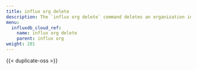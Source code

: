 ```yaml
---
title: influx org delete
description: The `influx org delete` command deletes an organization in InfluxDB.
menu:
  influxdb_cloud_ref:
    name: influx org delete
    parent: influx org
weight: 201
---
```


{{< duplicate-oss >}}
